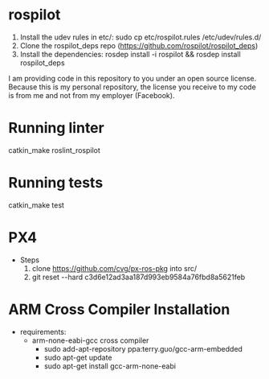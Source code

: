 rospilot
========

1. Install the udev rules in etc/: sudo cp etc/rospilot.rules /etc/udev/rules.d/
2. Clone the rospilot_deps repo (https://github.com/rospilot/rospilot_deps)
3. Install the dependencies: rosdep install -i rospilot && rosdep install rospilot_deps

I am providing code in this repository to you under an open source license. Because this is my personal repository, the license you receive to my code is from me and not from my employer (Facebook).


Running linter
==============
catkin_make roslint_rospilot


Running tests
=============
catkin_make test


PX4
========
* Steps
  1. clone https://github.com/cvg/px-ros-pkg into src/
  2. git reset --hard c3d6e12ad3aa187d993eb9584a76fbd8a5621feb

ARM Cross Compiler Installation
=======
* requirements:
  * arm-none-eabi-gcc cross compiler
    * sudo add-apt-repository ppa:terry.guo/gcc-arm-embedded
    * sudo apt-get update
    * sudo apt-get install gcc-arm-none-eabi
